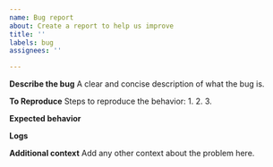 ```yaml
---
name: Bug report
about: Create a report to help us improve
title: ''
labels: bug
assignees: ''

---
```


<!--
Before you submit a bug, please make sure you read and understand our documentations.
-->

**Describe the bug**
A clear and concise description of what the bug is.

**To Reproduce**
Steps to reproduce the behavior:
1.
2.
3.

**Expected behavior**

**Logs**

**Additional context**
Add any other context about the problem here.
